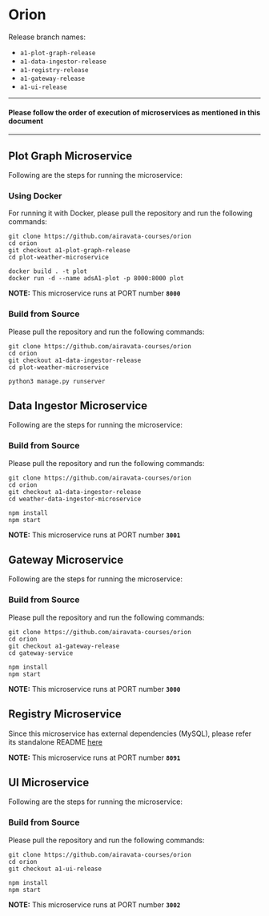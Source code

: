 # Orion



Release branch names:
- `a1-plot-graph-release`
- `a1-data-ingestor-release`
- `a1-registry-release`
- `a1-gateway-release`
- `a1-ui-release`

---
#### Please follow the order of execution of microservices as mentioned in this document
---

## Plot Graph Microservice

Following are the steps for running the microservice:

### Using Docker

For running it with Docker, please pull the repository and run the following commands:
```
git clone https://github.com/airavata-courses/orion
cd orion
git checkout a1-plot-graph-release
cd plot-weather-microservice
```

```
docker build . -t plot
docker run -d --name adsA1-plot -p 8000:8000 plot
```

**NOTE:** This microservice runs at PORT number **`8000`**

### Build from Source


Please pull the repository and run the following commands:
```
git clone https://github.com/airavata-courses/orion
cd orion
git checkout a1-data-ingestor-release
cd plot-weather-microservice
```

```
python3 manage.py runserver
```


## Data Ingestor Microservice

Following are the steps for running the microservice:

### Build from Source


Please pull the repository and run the following commands:
```
git clone https://github.com/airavata-courses/orion
cd orion
git checkout a1-data-ingestor-release
cd weather-data-ingestor-microservice
```

```
npm install
npm start
```

**NOTE:** This microservice runs at PORT number **`3001`**



## Gateway Microservice

Following are the steps for running the microservice:

### Build from Source

Please pull the repository and run the following commands:
```
git clone https://github.com/airavata-courses/orion
cd orion
git checkout a1-gateway-release
cd gateway-service
```

```
npm install
npm start
```

**NOTE:** This microservice runs at PORT number **`3000`**




## Registry Microservice

Since this microservice has external dependencies (MySQL), please refer its standalone README [here](https://github.com/airavata-courses/orion/blob/a1-registry-release/registry-service/README.md)

**NOTE:** This microservice runs at PORT number **`8091`**




## UI Microservice

Following are the steps for running the microservice:

### Build from Source

Please pull the repository and run the following commands:
```
git clone https://github.com/airavata-courses/orion
cd orion 
git checkout a1-ui-release

```

```
npm install
npm start
```

**NOTE:** This microservice runs at PORT number **`3002`**
